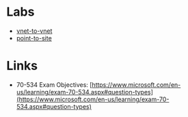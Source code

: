 # Labs

* [vnet-to-vnet](https://github.com/michaelsrichter/70534ExamPrep/tree/master/Labs/vnet-to-vnet)
* [point-to-site](https://github.com/michaelsrichter/70534ExamPrep/tree/master/Labs/point-to-site)

# Links
* 70-534 Exam Objectives: [https://www.microsoft.com/en-us/learning/exam-70-534.aspx#question-types](https://www.microsoft.com/en-us/learning/exam-70-534.aspx#question-types)